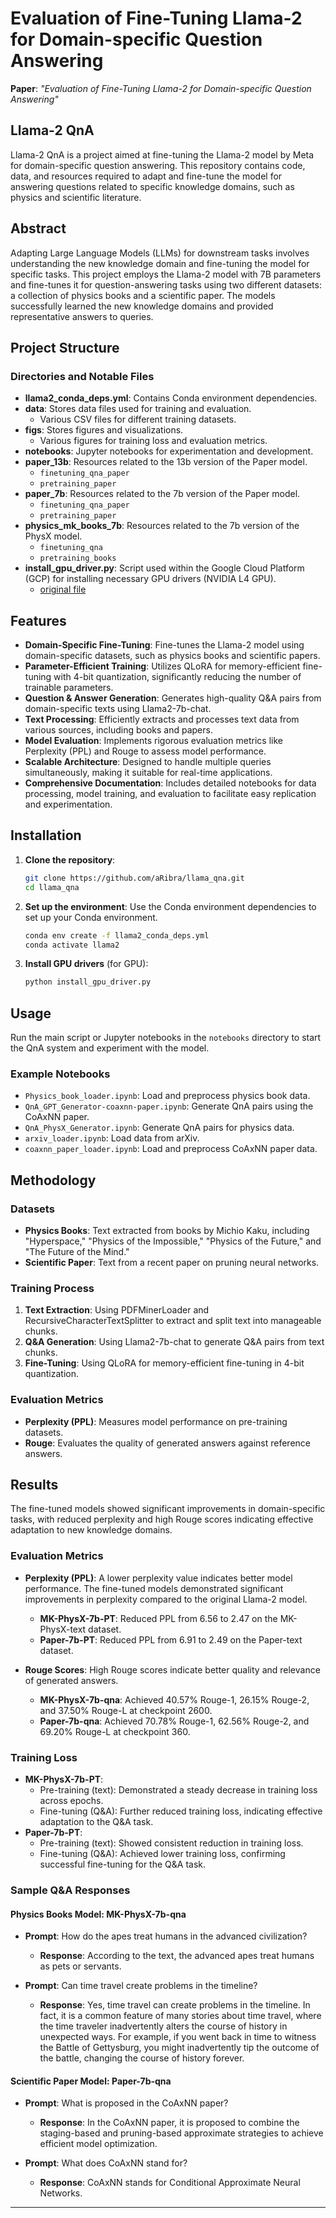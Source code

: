
# Evaluation of Fine-Tuning Llama-2 for Domain-specific Question Answering

__Paper__: *"Evaluation of Fine-Tuning Llama-2 for Domain-specific Question Answering"*

## Llama-2 QnA

Llama-2 QnA is a project aimed at fine-tuning the Llama-2 model by Meta for domain-specific question answering. This repository contains code, data, and resources required to adapt and fine-tune the model for answering questions related to specific knowledge domains, such as physics and scientific literature.

## Abstract

Adapting Large Language Models (LLMs) for downstream tasks involves understanding the new knowledge domain and fine-tuning the model for specific tasks. This project employs the Llama-2 model with 7B parameters and fine-tunes it for question-answering tasks using two different datasets: a collection of physics books and a scientific paper. The models successfully learned the new knowledge domains and provided representative answers to queries.

## Project Structure

### Directories and Notable Files

- **llama2_conda_deps.yml**: Contains Conda environment dependencies.
- **data**: Stores data files used for training and evaluation.
  - Various CSV files for different training datasets.
- **figs**: Stores figures and visualizations.
  - Various figures for training loss and evaluation metrics.
- **notebooks**: Jupyter notebooks for experimentation and development.
- **paper_13b**: Resources related to the 13b version of the Paper model.
  - `finetuning_qna_paper`
  - `pretraining_paper`
- **paper_7b**: Resources related to the 7b version of the Paper model.
  - `finetuning_qna_paper`
  - `pretraining_paper`
- **physics_mk_books_7b**: Resources related to the 7b version of the PhysX model.
  - `finetuning_qna`
  - `pretraining_books`
- **install_gpu_driver.py**: Script used within the Google Cloud Platform (GCP) for installing necessary GPU drivers (NVIDIA L4 GPU).
    - [original file](https://github.com/GoogleCloudPlatform/compute-gpu-installation/blob/main/linux/install_gpu_driver.py)


## Features

- **Domain-Specific Fine-Tuning**: Fine-tunes the Llama-2 model using domain-specific datasets, such as physics books and scientific papers.
- **Parameter-Efficient Training**: Utilizes QLoRA for memory-efficient fine-tuning with 4-bit quantization, significantly reducing the number of trainable parameters.
- **Question & Answer Generation**: Generates high-quality Q&A pairs from domain-specific texts using Llama2-7b-chat.
- **Text Processing**: Efficiently extracts and processes text data from various sources, including books and papers.
- **Model Evaluation**: Implements rigorous evaluation metrics like Perplexity (PPL) and Rouge to assess model performance.
- **Scalable Architecture**: Designed to handle multiple queries simultaneously, making it suitable for real-time applications.
- **Comprehensive Documentation**: Includes detailed notebooks for data processing, model training, and evaluation to facilitate easy replication and experimentation.

## Installation

1. **Clone the repository**:
    ```bash
    git clone https://github.com/aRibra/llama_qna.git
    cd llama_qna
    ```

2. **Set up the environment**:
    Use the Conda environment dependencies to set up your Conda environment.

    ```bash
    conda env create -f llama2_conda_deps.yml
    conda activate llama2
    ```

3. **Install GPU drivers** (for GPU):
    ```bash
    python install_gpu_driver.py
    ```

## Usage

Run the main script or Jupyter notebooks in the `notebooks` directory to start the QnA system and experiment with the model.

### Example Notebooks

- `Physics_book_loader.ipynb`: Load and preprocess physics book data.
- `QnA_GPT_Generator-coaxnn-paper.ipynb`: Generate QnA pairs using the CoAxNN paper.
- `QnA_PhysX_Generator.ipynb`: Generate QnA pairs for physics data.
- `arxiv_loader.ipynb`: Load data from arXiv.
- `coaxnn_paper_loader.ipynb`: Load and preprocess CoAxNN paper data.

## Methodology

### Datasets

- **Physics Books**: Text extracted from books by Michio Kaku, including "Hyperspace," "Physics of the Impossible," "Physics of the Future," and "The Future of the Mind."
- **Scientific Paper**: Text from a recent paper on pruning neural networks.

### Training Process

1. **Text Extraction**: Using PDFMinerLoader and RecursiveCharacterTextSplitter to extract and split text into manageable chunks.
2. **Q&A Generation**: Using Llama2-7b-chat to generate Q&A pairs from text chunks.
3. **Fine-Tuning**: Using QLoRA for memory-efficient fine-tuning in 4-bit quantization.

### Evaluation Metrics

- **Perplexity (PPL)**: Measures model performance on pre-training datasets.
- **Rouge**: Evaluates the quality of generated answers against reference answers.

## Results

The fine-tuned models showed significant improvements in domain-specific tasks, with reduced perplexity and high Rouge scores indicating effective adaptation to new knowledge domains.

### Evaluation Metrics

- **Perplexity (PPL)**: A lower perplexity value indicates better model performance. The fine-tuned models demonstrated significant improvements in perplexity compared to the original Llama-2 model.
  - **MK-PhysX-7b-PT**: Reduced PPL from 6.56 to 2.47 on the MK-PhysX-text dataset.
  - **Paper-7b-PT**: Reduced PPL from 6.91 to 2.49 on the Paper-text dataset.

- **Rouge Scores**: High Rouge scores indicate better quality and relevance of generated answers.
  - **MK-PhysX-7b-qna**: Achieved 40.57% Rouge-1, 26.15% Rouge-2, and 37.50% Rouge-L at checkpoint 2600.
  - **Paper-7b-qna**: Achieved 70.78% Rouge-1, 62.56% Rouge-2, and 69.20% Rouge-L at checkpoint 360.

### Training Loss

- **MK-PhysX-7b-PT**:
  - Pre-training (text): Demonstrated a steady decrease in training loss across epochs.
  - Fine-tuning (Q&A): Further reduced training loss, indicating effective adaptation to the Q&A task.
- **Paper-7b-PT**:
  - Pre-training (text): Showed consistent reduction in training loss.
  - Fine-tuning (Q&A): Achieved lower training loss, confirming successful fine-tuning for the Q&A task.

### Sample Q&A Responses

#### Physics Books Model: MK-PhysX-7b-qna
- **Prompt**: How do the apes treat humans in the advanced civilization?
  - **Response**: According to the text, the advanced apes treat humans as pets or servants.

- **Prompt**: Can time travel create problems in the timeline?
  - **Response**: Yes, time travel can create problems in the timeline. In fact, it is a common feature of many stories about time travel, where the time traveler inadvertently alters the course of history in unexpected ways. For example, if you went back in time to witness the Battle of Gettysburg, you might inadvertently tip the outcome of the battle, changing the course of history forever.
  
#### Scientific Paper Model: Paper-7b-qna
- **Prompt**: What is proposed in the CoAxNN paper?
  - **Response**: In the CoAxNN paper, it is proposed to combine the staging-based and pruning-based approximate strategies to achieve efficient model optimization.

- **Prompt**: What does CoAxNN stand for?
  - **Response**: CoAxNN stands for Conditional Approximate Neural Networks.



---
